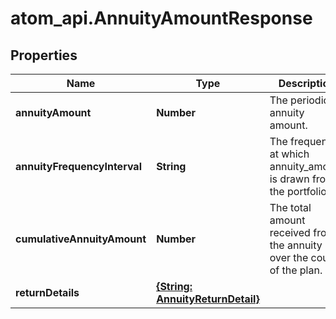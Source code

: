 # atom_api.AnnuityAmountResponse

## Properties
Name | Type | Description | Notes
------------ | ------------- | ------------- | -------------
**annuityAmount** | **Number** | The periodic annuity amount. | 
**annuityFrequencyInterval** | **String** | The frequency at which annuity_amount is drawn from the portfolio. | 
**cumulativeAnnuityAmount** | **Number** | The total amount received from the annuity over the course of the plan. | 
**returnDetails** | [**{String: AnnuityReturnDetail}**](AnnuityReturnDetail.md) |  | 


